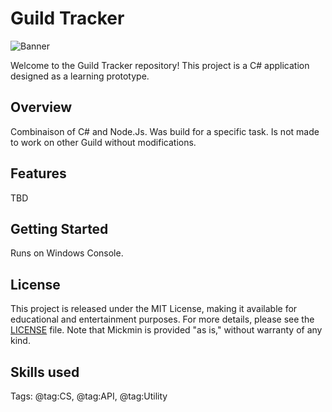 # Guild Tracker

![Banner](GitHubBanner.png)

Welcome to the Guild Tracker repository! This project is a C# application designed as a learning prototype.

## Overview

Combinaison of C# and Node.Js.
Was build for a specific task. Is not made to work on other Guild without modifications.

## Features

TBD

## Getting Started

Runs on Windows Console.

## License

This project is released under the MIT License, making it available for educational and entertainment purposes. For more details, please see the [LICENSE](LICENSE) file. Note that Mickmin is provided "as is," without warranty of any kind.


## Skills used
Tags: @tag:CS, @tag:API, @tag:Utility

